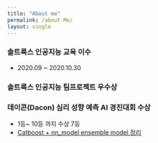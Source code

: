 ```yaml
---
title: "About me"
permalink: /about Me/
layout: single
---
```


### 솔트룩스 인공지능 교육 이수 
  - 2020.09 ~ 2020.10.30
  
### 솔트룩스 인공지능 팀프로젝트 우수상

### 데이콘(Dacon) 심리 성향 예측 AI 경진대회 수상 
  - 1등~ 10등 까지 수상 7등
  - [Catboost + nn_model ensemble model 정리](https://dacon.io/competitions/official/235647/codeshare/1797?page=1&dtype=recent&ptype=pub)
